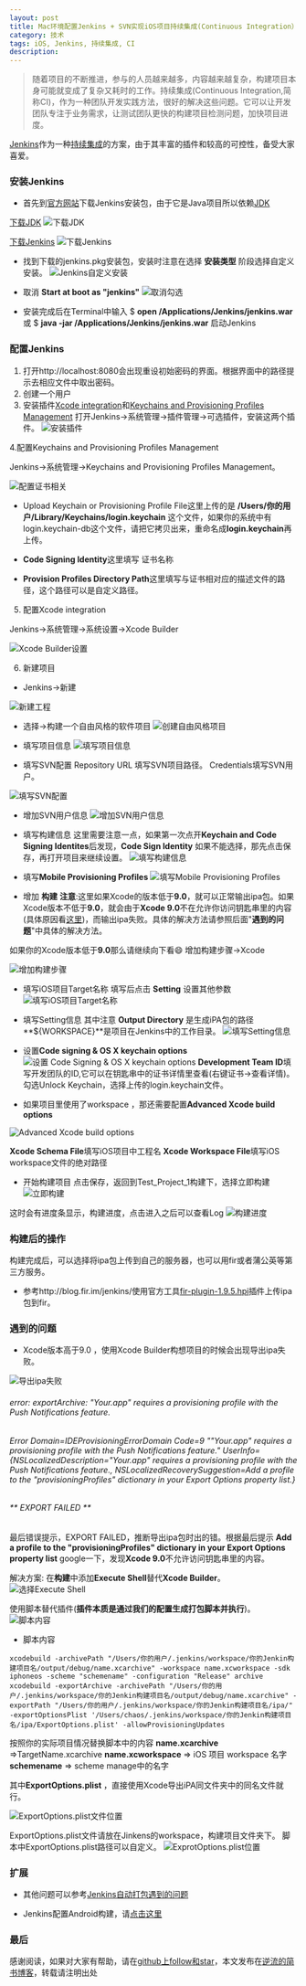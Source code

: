 ```yaml
---
layout: post
title: Mac环境配置Jenkins + SVN实现iOS项目持续集成(Continuous Integration）
category: 技术
tags: iOS, Jenkins, 持续集成, CI
description:
---
```



>随着项目的不断推进，参与的人员越来越多，内容越来越复杂，构建项目本身可能就变成了复杂又耗时的工作。持续集成(Continuous Integration,简称CI)，作为一种团队开发实践方法，很好的解决这些问题。它可以让开发团队专注于业务需求，让测试团队更快的构建项目检测问题，加快项目进度。


[Jenkins](https://baike.baidu.com/item/Jenkins?fr=aladdin)作为一种[持续集成](https://baike.baidu.com/item/持续集成)的方案，由于其丰富的插件和较高的可控性，备受大家喜爱。

### 安装Jenkins
* 首先到[官方网站](https://jenkins.io)下载Jenkins安装包，由于它是Java项目所以依赖[JDK](http://www.oracle.com/technetwork/java/javase/downloads/jdk8-downloads-2133151.html)

 [下载JDK](http://www.oracle.com/technetwork/java/javase/downloads/jdk8-downloads-2133151.html)
![下载JDK](http://upload-images.jianshu.io/upload_images/3096441-54ab59a2b6c37da5.jpg?imageMogr2/auto-orient/strip%7CimageView2/2/w/1240)

[下载Jenkins](https://jenkins.io/download/)
![下载Jenkins](http://upload-images.jianshu.io/upload_images/3096441-b3e14eb7a2fe5cc8.jpg?imageMogr2/auto-orient/strip%7CimageView2/2/w/1240)

* 找到下载的jenkins.pkg安装包，安装时注意在选择 **安装类型** 阶段选择自定义安装。
![Jenkins自定义安装](http://upload-images.jianshu.io/upload_images/3096441-4b418d0e453bbf3d.jpg?imageMogr2/auto-orient/strip%7CimageView2/2/w/1240)

* 取消 **Start at boot as "jenkins"**
![取消勾选](http://upload-images.jianshu.io/upload_images/3096441-ac08e38676aa99d0.jpg?imageMogr2/auto-orient/strip%7CimageView2/2/w/1240)

* 安装完成后在Terminal中输入
$ **open /Applications/Jenkins/jenkins.war**
或
$ **java -jar /Applications/Jenkins/jenkins.war** 
启动Jenkins

### 配置Jenkins
1. 打开http://localhost:8080会出现重设初始密码的界面。根据界面中的路径提示去相应文件中取出密码。
2. 创建一个用户
3. 安装插件[Xcode integration](https://wiki.jenkins.io/display/JENKINS/Xcode+Plugin)和[Keychains and Provisioning Profiles Management]()
打开Jenkins->系统管理->插件管理->可选插件，安装这两个插件。
![安装插件](http://upload-images.jianshu.io/upload_images/3096441-954cd9f332f26274.jpg?imageMogr2/auto-orient/strip%7CimageView2/2/w/1240)

4.配置Keychains and Provisioning Profiles Management 

Jenkins->系统管理->Keychains and Provisioning Profiles Management。

![配置证书相关](http://upload-images.jianshu.io/upload_images/3096441-28ce623438170ccd.jpg?imageMogr2/auto-orient/strip%7CimageView2/2/w/1240)

* Upload Keychain or Provisioning Profile File这里上传的是 **/Users/你的用户/Library/Keychains/login.keychain** 这个文件，如果你的系统中有login.keychain-db这个文件，请把它拷贝出来，重命名成**login.keychain**再上传。

* **Code Signing Identity**这里填写 证书名称
* **Provision Profiles Directory Path**这里填写与证书相对应的描述文件的路径，这个路径可以是自定义路径。

5. 配置Xcode integration

Jenkins->系统管理->系统设置->Xcode Builder


![Xcode Builder设置](http://upload-images.jianshu.io/upload_images/3096441-943a6b312f599763.jpg?imageMogr2/auto-orient/strip%7CimageView2/2/w/1240)


6. 新建项目
* Jenkins->新建

![新建工程](http://upload-images.jianshu.io/upload_images/3096441-561bff147b865051.jpg?imageMogr2/auto-orient/strip%7CimageView2/2/w/1240)

* 选择->构建一个自由风格的软件项目
![创建自由风格项目](http://upload-images.jianshu.io/upload_images/3096441-4dd4ba03bc77c493.jpg?imageMogr2/auto-orient/strip%7CimageView2/2/w/1240)

* 填写项目信息
![填写项目信息](http://upload-images.jianshu.io/upload_images/3096441-3801b16505f90907.jpg?imageMogr2/auto-orient/strip%7CimageView2/2/w/1240)

* 填写SVN配置
Repository URL 填写SVN项目路径。
Credentials填写SVN用户。

![填写SVN配置](http://upload-images.jianshu.io/upload_images/3096441-c144d8b9c8dd6489.jpg?imageMogr2/auto-orient/strip%7CimageView2/2/w/1240)

* 增加SVN用户信息
![增加SVN用户信息](http://upload-images.jianshu.io/upload_images/3096441-ca86b91eedc5d762.jpg?imageMogr2/auto-orient/strip%7CimageView2/2/w/1240)

* 填写构建信息
这里需要注意一点，如果第一次点开**Keychain and Code Signing Identites**后发现，**Code Sign Identity** 如果不能选择，那先点击保存，再打开项目来继续设置。
![填写构建信息](http://upload-images.jianshu.io/upload_images/3096441-243e4145e2361e43.jpg?imageMogr2/auto-orient/strip%7CimageView2/2/w/1240)

* 填写**Mobile Provisioning Profiles**
![填写Mobile Provisioning Profiles](http://upload-images.jianshu.io/upload_images/3096441-026d8cd3d571a2bd.jpg?imageMogr2/auto-orient/strip%7CimageView2/2/w/1240)

* 增加  **构建**
**注意**:这里如果Xcode的版本低于**9.0**，就可以正常输出ipa包。如果Xcode版本不低于**9.0**，就会由于**Xcode 9.0**不在允许你访问钥匙串里的内容(具体原因看[这里](https://github.com/fastlane/fastlane/issues/9589))，而输出ipa失败。具体的解决方法请参照后面"**遇到的问题**"中具体的解决方法。

如果你的Xcode版本低于**9.0**那么请继续向下看😄
增加构建步骤->Xcode

![增加构建步骤](http://upload-images.jianshu.io/upload_images/3096441-342e575b85134b8e.jpg?imageMogr2/auto-orient/strip%7CimageView2/2/w/1240)

* 填写iOS项目Target名称
填写后点击 **Setting** 设置其他参数
![填写iOS项目Target名称](http://upload-images.jianshu.io/upload_images/3096441-ac702f71201af3ea.jpg?imageMogr2/auto-orient/strip%7CimageView2/2/w/1240)

* 填写Setting信息
其中注意 **Output Directory** 是生成iPA包的路径 **${WORKSPACE}**是项目在Jenkins中的工作目录。
![填写Setting信息](http://upload-images.jianshu.io/upload_images/3096441-36648551c9bfbdfb.jpg?imageMogr2/auto-orient/strip%7CimageView2/2/w/1240)

* 设置**Code signing & OS X keychain options**
![设置 Code Signing & OS X keychain options](http://upload-images.jianshu.io/upload_images/3096441-c4c1965b46aaaaf6.jpg?imageMogr2/auto-orient/strip%7CimageView2/2/w/1240)
**Development Team ID**填写开发团队的ID,它可以在钥匙串中的证书详情里查看(右键证书->查看详情)。
勾选Unlock Keychain，选择上传的login.keychain文件。

* 如果项目里使用了workspace ，那还需要配置**Advanced Xcode build options** 

![Advanced Xcode build options](http://upload-images.jianshu.io/upload_images/3096441-c981d65d721c1ec0.jpg?imageMogr2/auto-orient/strip%7CimageView2/2/w/1240)

**Xcode Schema File**填写iOS项目中工程名
**Xcode Workspace File**填写iOS workspace文件的绝对路径

* 开始构建项目
点击保存，返回到Test_Project_1构建下，选择立即构建
![立即构建](http://upload-images.jianshu.io/upload_images/3096441-95e56ce8e6bef1e2.jpg?imageMogr2/auto-orient/strip%7CimageView2/2/w/1240)

这时会有进度条显示，构建进度，点击进入之后可以查看Log
![构建进度](http://upload-images.jianshu.io/upload_images/3096441-2539681353891117.jpg?imageMogr2/auto-orient/strip%7CimageView2/2/w/1240)



### 构建后的操作
构建完成后，可以选择将ipa包上传到自己的服务器，也可以用fir或者蒲公英等第三方服务。
* 参考http://blog.fir.im/jenkins/使用官方工具[fir-plugin-1.9.5.hpi](http://7xju1s.com1.z0.glb.clouddn.com/fir-plugin-1.9.5.hpi)插件上传ipa包到fir。

### 遇到的问题
* Xcode版本高于9.0 ，使用Xcode Builder构想项目的时候会出现导出ipa失败。

![导出ipa失败](http://upload-images.jianshu.io/upload_images/3096441-b4b511e1c26916a5.jpg?imageMogr2/auto-orient/strip%7CimageView2/2/w/1240)

###### error: exportArchive: "Your.app" requires a provisioning profile with the Push Notifications feature.

###### Error Domain=IDEProvisioningErrorDomain Code=9 ""Your.app" requires a provisioning profile with the Push Notifications feature." UserInfo={NSLocalizedDescription="Your.app" requires a provisioning profile with the Push Notifications feature., NSLocalizedRecoverySuggestion=Add a profile to the "provisioningProfiles" dictionary in your Export Options property list.}
###### ** EXPORT FAILED **

最后错误提示，EXPORT FAILED，推断导出ipa包时出的错。根据最后提示
**Add a profile to the "provisioningProfiles" dictionary in your Export Options property list** 
google一下，发现**Xcode 9.0**不允许访问钥匙串里的内容。

解决方案: 在**构建**中添加**Execute Shell**替代**Xcode Builder**。
![选择Execute Shell](http://upload-images.jianshu.io/upload_images/3096441-87b02bc7e604b0af.jpg?imageMogr2/auto-orient/strip%7CimageView2/2/w/1240)

使用脚本替代插件(**插件本质是通过我们的配置生成打包脚本并执行**)。
![脚本内容](http://upload-images.jianshu.io/upload_images/3096441-0c91d58d7f0f4026.jpg?imageMogr2/auto-orient/strip%7CimageView2/2/w/1240)

* 脚本内容
```shell
xcodebuild -archivePath "/Users/你的用户/.jenkins/workspace/你的Jenkin构建项目名/output/debug/name.xcarchive" -workspace name.xcworkspace -sdk iphoneos -scheme "schemename" -configuration "Release" archive
xcodebuild -exportArchive -archivePath "/Users/你的用户/.jenkins/workspace/你的Jenkin构建项目名/output/debug/name.xcarchive" -exportPath "/Users/你的用户/.jenkins/workspace/你的Jenkin构建项目名/ipa/" -exportOptionsPlist '/Users/chaos/.jenkins/workspace/你的Jenkin构建项目名/ipa/ExportOptions.plist' -allowProvisioningUpdates
```
按照你的实际项目情况替换脚本中的内容
**name.xcarchive** =>TargetName.xcarchive
**name.xcworkspace** => iOS 项目 workspace 名字
**schemename** => scheme manage中的名字

其中**ExportOptions.plist** ，直接使用Xcode导出iPA同文件夹中的同名文件就行。

![ExportOptions.plist文件位置](http://upload-images.jianshu.io/upload_images/3096441-4ddf058837e42b55.jpg?imageMogr2/auto-orient/strip%7CimageView2/2/w/1240)

ExportOptions.plist文件请放在Jinkens的workspace，构建项目文件夹下。
脚本中ExportOptions.plist路径可以自定义。
![ExprotOptions.plist位置](http://upload-images.jianshu.io/upload_images/3096441-8f3cfc6433b27d2d.jpg?imageMogr2/auto-orient/strip%7CimageView2/2/w/1240)

### 扩展
* 其他问题可以参考[Jenkins自动打包遇到的问题](http://www.jianshu.com/p/d727d08bb274)

* Jenkins配置Android构建，请[点击这里](https://www.pgyer.com/doc/view/jenkins)


### 最后

感谢阅读，如果对大家有帮助，请在[github上follow和star](https://github.com/yuxinyang0325)，本文发布在[逆流的简书博客](http://www.jianshu.com/p/104fd563e0f8)，转载请注明出处

